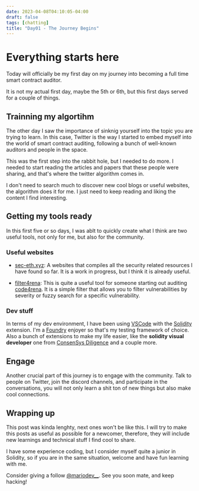 ```yaml
---
date: 2023-04-08T04:10:05-04:00
draft: false
tags: [chatting]
title: "Day01 - The Journey Begins"
---
```


# Everything starts here

Today will officially be my first day on my journey into becoming a full time smart contract auditor.

It is not my actual first day, maybe the 5th or 6th, but this first days served for a couple of things.

## Trainning my algortihm

The other day I saw the importance of sinknig yourself into the topic you are trying to learn. In this case, Twitter is the way I started to embed myself into the world of smart contract auditing, following a bunch of well-known auditors and people in the space.

This was the first step into the rabbit hole, but I needed to do more. I needed to start reading the articles and papers that these people were sharing, and that's where the twitter algorithm comes in.

I don't need to search much to discover new cool blogs or useful websites, the algorithm does it for me. I just need to keep reading and liking the content I find interesting.

## Getting my tools ready

In this first five or so days, I was ablt to quickly create what I think are two useful tools, not only for me, but also for the community.

### Useful websites

- [sec-eth.xyz](https://sec-eth.xyz): A websites that compiles all the security related resources I have found so far. It is a work in progress, but I think it is already useful.

- [filter4rena](filter4rena.vercel.app): This is quite a useful tool for someone starting out auditing [code4rena](https://code4rena.com/). It is a simple filter that allows you to filter vulnerabilities by severity or fuzzy search for a specific vulnerability.

### Dev stuff

In terms of my dev environment, I have been using [VSCode](https://code.visualstudio.com/) with the [Solidity](https://marketplace.visualstudio.com/items?itemName=JuanBlanco.solidity) extension. I'm a [Foundry](https://book.getfoundry.sh/) enjoyer so that's my testing framework of choice. Also a bunch of extensions to make my life easier, like the **solidity visual developer** one from [ConsenSys Diligence](https://consensys.net/diligence/) and a couple more.

## Engage

Another crucial part of this journey is to engage with the community. Talk to people on Twitter, join the discord channels, and participate in the conversations, you will not only learn a shit ton of new things but also make cool connections.

## Wrapping up

This post was kinda lenghty, next ones won't be like this. I will try to make this posts as useful as possible for a newcomer, therefore, they will include new learnings and technical stuff I find cool to share.

I have some experience coding, but I consider myself quite a junior in Solidity, so if you are in the same situation, welcome and have fun learning with me.

Consider giving a follow [@mariodev__](https://twitter.com/mariodev__). See you soon mate, and keep hacking!
